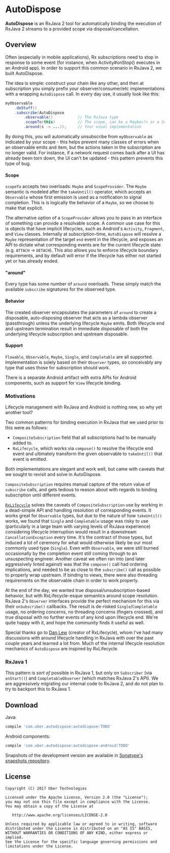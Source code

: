 AutoDispose
===========

**AutoDispose** is an RxJava 2 tool for automatically binding the execution of RxJava 2 streams to a 
provided scope via disposal/cancellation.

Overview
--------

Often (especially in mobile applications), Rx subscriptions need to stop in response to some event 
(for instance, when Activity#onStop() executes in an Android app). In order to support this common 
scenario in RxJava 2, we built AutoDispose.

The idea is simple: construct your chain like any other, and then at subscription you simply prefix your
observer/consumer/etc implementations with a wrapping `AutoDispose` call. In every day use, it 
 usually look like this: 

```java
myObservable
    .doStuff()
    .subscribe(AutoDispose
        .observable()           // The RxJava type
        .scopeTo(this)          // The scope, can be a Maybe<?> or a ScopeProvider<?>
        .around(s -> ...));     // Your usual implementation
```

By doing this, you will automatically unsubscribe from `myObservable` as indicated by your 
scope - this helps prevent many classes of errors when an observable emits and item, but the actions 
taken in the subscription are no longer valid. For instance, if a network request comes back after a
 UI has already been torn down, the UI can't be updated - this pattern prevents this type of bug.

#### Scope

`scopeTo` accepts two overloads: `Maybe` and `ScopeProvider`. The `Maybe` semantic is modeled after
the `takeUntil()` operator, which accepts an `Observable` whose first emission is used as a notification
to signal completion. This is is logically the behavior of a `Maybe`, so we choose to make that explicit.

The alternative option of a `ScopeProvider` allows you to pass in an interface of something can provide
a resolvable scope. A common use case for this is objects that have implicit lifecycles, such as Android's
`Activity`, `Fragment`, and `View` classes. Internally at subscription-time, `AutoDispose` will resolve
a `Maybe` representation of the target `end` event in the lifecycle, and exposes an API to dictate what
corresponding events are for the current lifecycle state (e.g. `ATTACH` -> `DETACH`). This also allows
you to enforce lifecycle boundary requirements, and by default will error if the lifecycle has either
not started yet or has already ended.

#### "around"

Every type has some number of `around` overloads. These simply match the available `subscribe` signatures
for the observed type.

#### Behavior

The created observer encapsulates the parameters of `around` to create a disposable, auto-disposing
observer that acts as a lambda observer (passthrough) unless the underlying lifecycle `Maybe` emits.
Both lifecycle end and upstream termination result in immediate disposable of both the underlying lifecycle
subscription and upstream disposable.

#### Support

`Flowable`, `Observable`, `Maybe`, `Single`, and `Completable` are all supported. Implementation is solely
based on their `Observer` types, so conceivably any type that uses those for subscription should work.

There is a separate Android artifact with extra APIs for Android components, such as support for `View`
lifecycle binding.

### Motivations

Lifecycle management with RxJava and Android is nothing new, so why yet another tool?

Two common patterns for binding execution in RxJava that we used prior to this were as follows:

* `CompositeSubscription` field that all subscriptions had to be manually added to.
* `RxLifecycle`, which works via `compose()` to resolve the lifecycle end event and ultimately transform the
given observable to `takeUntil()` that event is emitted.

Both implementations are elegant and work well, but came with caveats that we sought to revisit and solve
in AutoDispose. 

`CompositeSubscription` requires manual capture of the return value of `subscribe` calls, and
gets tedious to reason about with regards to binding subscription until different events.

[`RxLifecycle`][rxlifecycle] solves the caveats of `CompositeSubscription` use by working in a dead-simple API and handling
resolution of corresponding events. It works great for `Observable` types, but due to the nature of 
how `takeUntil()` works, we found that `Single` and `Completable` usage was risky to use (particularly in a 
 large team with varying levels of RxJava experience) considering lifecycle interruption would result
in a downstream `CancellationException` every time. It's the contract of those types, but induced a lot of
ceremony for what would otherwise likely be our most commonly used type (`Single`). Even with `Observable`,
we were still burned occasionally by the completion event still coming through to an unsuspecting engineer.
Another caveat we often ran into (and later aggressively linted against) was that the `compose()` call had
ordering implications, and needed to be as close to the `subscribe()` call as possible to properly wrap upstream.
If binding to views, there were also threading requirements on the observable chain in order to work properly.
 

At the end of the day, we wanted true disposal/unsubscription-based behavior, but with RxLifecycle-esque
semantics around scope resolution. RxJava 2's `Observer` interfaces provide the perfect mechanism for
 this via their `onSubscribe()` callbacks. The result is de-risked `Single`/`Completable` usage, no ordering
 concerns, no threading concerns (fingers crossed), and true disposal with no further events of any kind
 upon lifecycle end. We're quite happy with it, and hope the community finds it useful as well.
 
Special thanks go to [Dan Lew][dan] (creator of RxLifecycle), whom I've had many discussions with 
around lifecycle handling in RxJava with over the past couple years and learned a lot from. Much of 
the internal lifecycle resolution mechanics of `AutoDispose` are inspired by RxLifecycle.
 
### RxJava 1

This pattern is *sort of* possible in RxJava 1, but only on `Subscriber` (via `onStart()`) and 
`CompletableObserver` (which matches RxJava 2's API). We are aggressively migrating our internal code
 to RxJava 2, and do not plan to try to backport this to RxJava 1.

Download
--------

Java:
```gradle
compile 'com.uber.autodispose:autodispose:TODO'
```

Android components:
```gradle
compile 'com.uber.autodispose:autodispose-android:TODO'
```

Snapshots of the development version are available in [Sonatype's snapshots repository][snapshots].

License
-------

    Copyright (C) 2017 Uber Technologies

    Licensed under the Apache License, Version 2.0 (the "License");
    you may not use this file except in compliance with the License.
    You may obtain a copy of the License at

       http://www.apache.org/licenses/LICENSE-2.0

    Unless required by applicable law or agreed to in writing, software
    distributed under the License is distributed on an "AS IS" BASIS,
    WITHOUT WARRANTIES OR CONDITIONS OF ANY KIND, either express or implied.
    See the License for the specific language governing permissions and
    limitations under the License.

 [rxlifecycle]: https://github.com/trello/RxLifecycle/
 [dan]: https://twitter.com/danlew42
 [snapshots]: https://oss.sonatype.org/content/repositories/snapshots/
